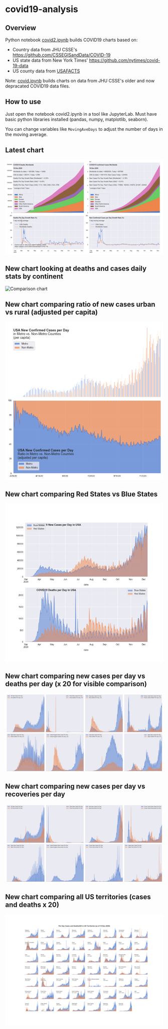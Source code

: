 # covid19-analysis

## Overview
Python notebook [covid2.ipynb](https://github.com/danlaw/covid19-analysis/blob/master/covid2.ipynb) builds COVID19 charts based on:
* Country data from JHU CSSE's https://github.com/CSSEGISandData/COVID-19
* US state data from New York Times' https://github.com/nytimes/covid-19-data
* US county data from [USAFACTS](https://usafacts.org/visualizations/coronavirus-covid-19-spread-map/)

Note: [covid.ipynb](https://github.com/danlaw/covid19-analysis/blob/master/covid.ipynb) builds charts on data from JHU CSSE's older and now depracated COVID19 data files.

## How to use
Just open the notebook covid2.ipynb in a tool like JupyterLab. Must have basic python libraries installed (pandas, numpy, matplotlib, seaborn).

You can change variables like ``MovingAveDays`` to adjust the number of days in the moving average.

## Latest chart
![Latest chart](charts/20201210-covid19-chart.png)

## New chart looking at deaths and cases daily stats by continent
![Comparison chart](charts/20201210-covid20-chart-perday.png)

## New chart comparing ratio of new cases urban vs rural (adjusted per capita)
![Urban rural per capita chart](charts/20201210-US-counties-urban-vs-rural-per-capita.png)

## New chart comparing Red States vs Blue States
![Red vs Blue chart](charts/20201210-compare-daily-red-vs-blue-states.png)

## New chart comparing new cases per day vs deaths per day (x 20 for visible comparison)
![Comparison chart](charts/20201210-comparison-chart.png)

## New chart comparing new cases per day vs recoveries per day
![Recovery chart](charts/20201210-comparison-recovery-chart.png)

## New chart comparing all US territories (cases and deaths x 20)
![Territories chart](charts/20201210-compare-US-territories.png)

